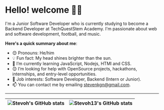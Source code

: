 # Hello! welcome 👋🏾

I'm a Junior Software Developer who is currently studying to become a Backend Developer at TechQuestStem Academy. 
I'm passionate about web and software development, football, and music.

**Here's a quick summary about me**:

- 😊 Pronouns: He/him
- 💡 Fun fact: My head shines brighter than the sun.
- 🌱 I’m currently learning JavaScript, Nodejs, HTMl and CSS.
- 😊 I’m looking for help with OpenSource projects, hackathons, internships, and entry-level opportunities.
- 💼 Job interests: Software Developer, Backend (Intern or Junior).
- 📫 You can contact me by emailing stevenkgn@gmail.com.

---

| <img align="center" src="https://github-readme-stats.vercel.app/api?username=Stevoh13&show_icons=true&include_all_commits=true&hide_border=true" alt="Stevoh's GitHub stats" /> | <img align="center" src="https://github-readme-stats.vercel.app/api/top-langs/?username=Stevoh13&langs_count=8&layout=compact&hide_border=true" alt="Stevoh13's GitHub stats" /> |
| ------------- | ------------- |

